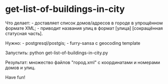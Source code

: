 get-list-of-buildings-in-city
=============================

Что делает:
    - доставляет список домов/адресов в городе в упрощённом формате XML;
    - приводит названия улиц в формат [улица] [сокращённая статусная часть].

Нужно:
    - postgresql/postgis;
    - furry-sansa с geocoding template

Запустить:
    python get-list-of-buildings-in-city.py

Результат:
    множество файлов "город.xml" с координатами и номерами домов и улиц.

Have fun!